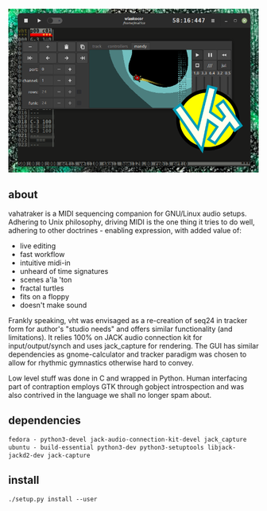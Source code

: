 ![vht header](/data/vht_header.png)
## about
vahatraker is a MIDI sequencing companion
for GNU/Linux audio setups. Adhering to Unix philosophy,
driving MIDI is the one thing it tries to do well,
adhering to other doctrines - enabling expression,
with added value of:

- live editing
- fast workflow
- intuitive midi-in
- unheard of time signatures
- scenes a'la 'ton
- fractal turtles
- fits on a floppy
- doesn't make sound

Frankly speaking, vht was envisaged as a re-creation
of seq24 in tracker form for author's "studio needs"
and offers similar functionality (and limitations).
It relies 100% on JACK audio connection kit for 
input/output/synch and uses jack_capture for rendering.
The GUI has similar dependencies as gnome-calculator
and tracker paradigm was chosen to allow for rhythmic
gymnastics otherwise hard to convey.

Low level stuff was done in C and wrapped in Python.
Human interfacing part of contraption employs
GTK through gobject introspection and was also contrived
in the language we shall no longer spam about.

## dependencies
```
fedora - python3-devel jack-audio-connection-kit-devel jack_capture
ubuntu - build-essential python3-dev python3-setuptools libjack-jackd2-dev jack-capture
```

## install
```
./setup.py install --user
```
